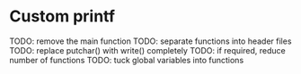 # Custom printf

TODO: remove the main function
TODO: separate functions into header files
TODO: replace putchar() with write() completely
TODO: if required, reduce number of functions
TODO: tuck global variables into functions